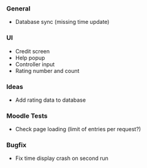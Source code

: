 ### General
- Database sync (missing time update)

### UI
- Credit screen
- Help popup
- Controller input
- Rating number and count

### Ideas
- Add rating data to database

### Moodle Tests
- Check page loading (limit of entries per request?)

### Bugfix
- Fix time display crash on second run
